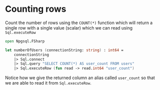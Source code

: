 # Counting rows

Count the number of rows using the `COUNT(*)` function which will return a single row with a single value (scalar) which we can read using `Sql.executeRow`
```fsharp
open Npgsql.FSharp

let numberOfUsers (connectionString: string) : int64 =
    connectionString
    |> Sql.connect
    |> Sql.query "SELECT COUNT(*) AS user_count FROM users"
    |> Sql.executeRow (fun read -> read.int64 "user_count")
```
Notice how we give the returned column an alias called `user_count` so that we are able to read it from `Sql.executeRow`.